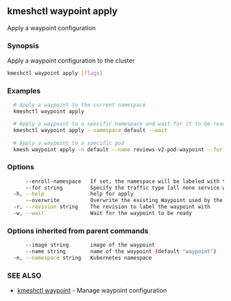 ## kmeshctl waypoint apply

Apply a waypoint configuration

### Synopsis

Apply a waypoint configuration to the cluster

```bash
kmeshctl waypoint apply [flags]
```

### Examples

```bash
  # Apply a waypoint to the current namespace
  kmeshctl waypoint apply

  # Apply a waypoint to a specific namespace and wait for it to be ready
  kmeshctl waypoint apply --namespace default --wait
 
  # Apply a waypoint to a specific pod
  kmesh waypoint apply -n default --name reviews-v2-pod-waypoint --for workload
```

### Options

```bash
      --enroll-namespace   If set, the namespace will be labeled with the waypoint name
      --for string         Specify the traffic type [all none service workload] for the waypoint
  -h, --help               help for apply
      --overwrite          Overwrite the existing Waypoint used by the namespace
  -r, --revision string    The revision to label the waypoint with
  -w, --wait               Wait for the waypoint to be ready
```

### Options inherited from parent commands

```bash
      --image string       image of the waypoint
      --name string        name of the waypoint (default "waypoint")
  -n, --namespace string   Kubernetes namespace
```

### SEE ALSO

* [kmeshctl waypoint](kmeshctl_waypoint.md)  - Manage waypoint configuration
